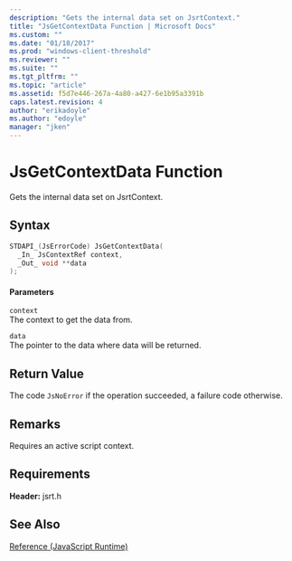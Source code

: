 ```yaml
---
description: "Gets the internal data set on JsrtContext."
title: "JsGetContextData Function | Microsoft Docs"
ms.custom: ""
ms.date: "01/18/2017"
ms.prod: "windows-client-threshold"
ms.reviewer: ""
ms.suite: ""
ms.tgt_pltfrm: ""
ms.topic: "article"
ms.assetid: f5d7e446-267a-4a80-a427-6e1b95a3391b
caps.latest.revision: 4
author: "erikadoyle"
ms.author: "edoyle"
manager: "jken"
---
```

# JsGetContextData Function
Gets the internal data set on JsrtContext.  
  
## Syntax  
  
```cpp  
STDAPI_(JsErrorCode) JsGetContextData(  
  _In_ JsContextRef context,  
  _Out_ void **data  
);  
```  
  
#### Parameters  
 `context`  
 The context to get the data from.  
  
 `data`  
 The pointer to the data where data will be returned.  
  
## Return Value  
 The code `JsNoError` if the operation succeeded, a failure code otherwise.  
  
## Remarks  
 Requires an active script context.  
  
## Requirements  
 **Header:** jsrt.h  
  
## See Also  
 [Reference (JavaScript Runtime)](../chakra-hosting/reference-javascript-runtime.md)